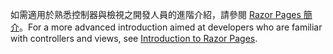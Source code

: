 <span data-ttu-id="d31e5-101">如需適用於熟悉控制器與檢視之開發人員的進階介紹，請參閱 [Razor Pages 簡介](xref:razor-pages/index)。</span><span class="sxs-lookup"><span data-stu-id="d31e5-101">For a more advanced introduction aimed at developers who are familiar with controllers and views, see [Introduction to Razor Pages](xref:razor-pages/index).</span></span>
